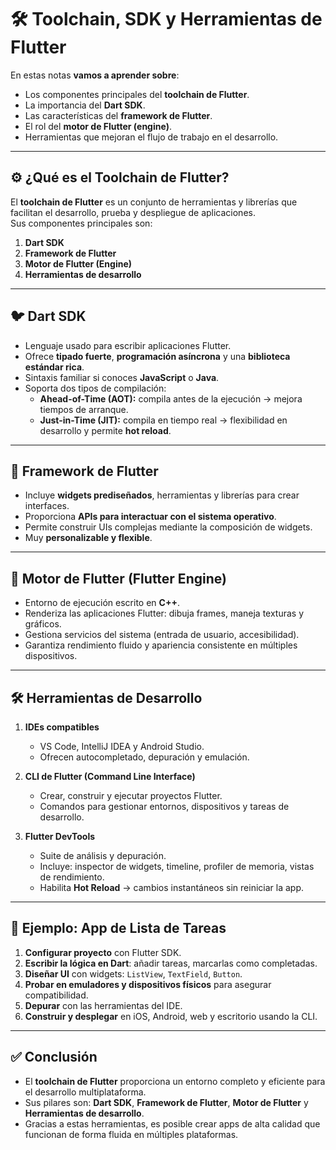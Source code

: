 # 🛠️ Toolchain, SDK y Herramientas de Flutter

En estas notas **vamos a aprender sobre**:  
- Los componentes principales del **toolchain de Flutter**.  
- La importancia del **Dart SDK**.  
- Las características del **framework de Flutter**.  
- El rol del **motor de Flutter (engine)**.  
- Herramientas que mejoran el flujo de trabajo en el desarrollo.  

---

## ⚙️ ¿Qué es el Toolchain de Flutter?

El **toolchain de Flutter** es un conjunto de herramientas y librerías que facilitan el desarrollo, prueba y despliegue de aplicaciones.  
Sus componentes principales son:  
1. **Dart SDK**  
2. **Framework de Flutter**  
3. **Motor de Flutter (Engine)**  
4. **Herramientas de desarrollo**

---

## 🐦 Dart SDK

- Lenguaje usado para escribir aplicaciones Flutter.  
- Ofrece **tipado fuerte**, **programación asíncrona** y una **biblioteca estándar rica**.  
- Sintaxis familiar si conoces **JavaScript** o **Java**.  
- Soporta dos tipos de compilación:  
  - **Ahead-of-Time (AOT):** compila antes de la ejecución → mejora tiempos de arranque.  
  - **Just-in-Time (JIT):** compila en tiempo real → flexibilidad en desarrollo y permite **hot reload**.  

---

## 🎨 Framework de Flutter

- Incluye **widgets prediseñados**, herramientas y librerías para crear interfaces.  
- Proporciona **APIs para interactuar con el sistema operativo**.  
- Permite construir UIs complejas mediante la composición de widgets.  
- Muy **personalizable y flexible**.  

---

## 🚀 Motor de Flutter (Flutter Engine)

- Entorno de ejecución escrito en **C++**.  
- Renderiza las aplicaciones Flutter: dibuja frames, maneja texturas y gráficos.  
- Gestiona servicios del sistema (entrada de usuario, accesibilidad).  
- Garantiza rendimiento fluido y apariencia consistente en múltiples dispositivos.  

---

## 🛠️ Herramientas de Desarrollo

1. **IDEs compatibles**  
   - VS Code, IntelliJ IDEA y Android Studio.  
   - Ofrecen autocompletado, depuración y emulación.  

2. **CLI de Flutter (Command Line Interface)**  
   - Crear, construir y ejecutar proyectos Flutter.  
   - Comandos para gestionar entornos, dispositivos y tareas de desarrollo.  

3. **Flutter DevTools**  
   - Suite de análisis y depuración.  
   - Incluye: inspector de widgets, timeline, profiler de memoria, vistas de rendimiento.  
   - Habilita **Hot Reload** → cambios instantáneos sin reiniciar la app.  

---

## 📝 Ejemplo: App de Lista de Tareas

1. **Configurar proyecto** con Flutter SDK.  
2. **Escribir la lógica en Dart**: añadir tareas, marcarlas como completadas.  
3. **Diseñar UI** con widgets: `ListView`, `TextField`, `Button`.  
4. **Probar en emuladores y dispositivos físicos** para asegurar compatibilidad.  
5. **Depurar** con las herramientas del IDE.  
6. **Construir y desplegar** en iOS, Android, web y escritorio usando la CLI.  

---

## ✅ Conclusión

- El **toolchain de Flutter** proporciona un entorno completo y eficiente para el desarrollo multiplataforma.  
- Sus pilares son: **Dart SDK**, **Framework de Flutter**, **Motor de Flutter** y **Herramientas de desarrollo**.  
- Gracias a estas herramientas, es posible crear apps de alta calidad que funcionan de forma fluida en múltiples plataformas.  
